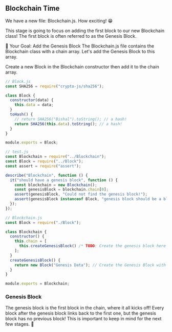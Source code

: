 ## Blockchain Time

We have a new file: Blockchain.js. How exciting! 😁

This stage is going to focus on adding the first block to our new Blockchain class! The first block is often referred to as the Genesis Block.

🏁 Your Goal: Add the Genesis Block
The Blockchain.js file contains the Blockchain class with a chain array. Let's add the Genesis Block to this array.

Create a new Block in the Blockchain constructor then add it to the chain array.

```js
// Block.js
const SHA256 = require("crypto-js/sha256");

class Block {
  constructor(data) {
    this.data = data;
  }
  toHash() {
    // return SHA256("Bishal").toString(); // a hash!
    return SHA256(this.data).toString(); // a hash!
  }
}

module.exports = Block;
```

```js
// test.js
const Blockchain = require("../Blockchain");
const Block = require("../Block");
const assert = require("assert");

describe("Blockchain", function () {
  it("should have a genesis block", function () {
    const blockchain = new Blockchain();
    const genesisBlock = blockchain.chain[0];
    assert(genesisBlock, "Could not find the genesis block!");
    assert(genesisBlock instanceof Block, "genesis block should be a block!");
  });
});
```

```js
// Blockchain.js
const Block = require("./Block");

class Blockchain {
  constructor() {
    this.chain = [
      this.createGenesisBlock() /* TODO: Create the genesis block here */,
    ];
  }
  createGenesisBlock() {
    return new Block("Genesis Data"); // Create the Genesis Block with some initial data
  }
}

module.exports = Blockchain;
```

### Genesis Block

The genesis block is the first block in the chain, where it all kicks off! Every block after the genesis block links back to the first one, but the genesis block has no previous block! This is important to keep in mind for the next few stages. 🧠
